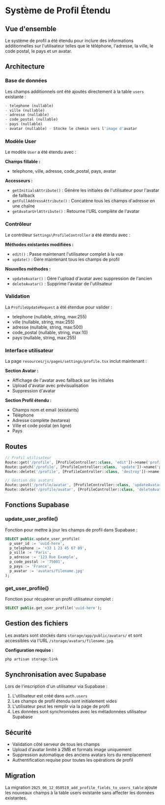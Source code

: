 # Système de Profil Étendu

## Vue d'ensemble

Le système de profil a été étendu pour inclure des informations additionnelles sur l'utilisateur telles que le téléphone, l'adresse, la ville, le code postal, le pays et un avatar.

## Architecture

### Base de données

Les champs additionnels ont été ajoutés directement à la table `users` existante :

```sql
- telephone (nullable)
- ville (nullable) 
- adresse (nullable)
- code_postal (nullable)
- pays (nullable)
- avatar (nullable) - Stocke le chemin vers l'image d'avatar
```

### Modèle User

Le modèle `User` a été étendu avec :

**Champs fillable :**
- telephone, ville, adresse, code_postal, pays, avatar

**Accesseurs :**
- `getInitialsAttribute()` : Génère les initiales de l'utilisateur pour l'avatar de fallback
- `getFullAddressAttribute()` : Concatène tous les champs d'adresse en une chaîne
- `getAvatarUrlAttribute()` : Retourne l'URL complète de l'avatar

### Contrôleur

Le contrôleur `Settings\ProfileController` a été étendu avec :

**Méthodes existantes modifiées :**
- `edit()` : Passe maintenant l'utilisateur complet à la vue
- `update()` : Gère maintenant tous les champs de profil

**Nouvelles méthodes :**
- `updateAvatar()` : Gère l'upload d'avatar avec suppression de l'ancien
- `deleteAvatar()` : Supprime l'avatar de l'utilisateur

### Validation

La `ProfileUpdateRequest` a été étendue pour valider :
- telephone (nullable, string, max:255)
- ville (nullable, string, max:255)
- adresse (nullable, string, max:500)
- code_postal (nullable, string, max:10)
- pays (nullable, string, max:255)

### Interface utilisateur

La page `resources/js/pages/settings/profile.tsx` inclut maintenant :

**Section Avatar :**
- Affichage de l'avatar avec fallback sur les initiales
- Upload d'avatar avec prévisualisation
- Suppression d'avatar

**Section Profil étendu :**
- Champs nom et email (existants)
- Téléphone
- Adresse complète (textarea)
- Ville et code postal (en ligne)
- Pays

## Routes

```php
// Profil utilisateur
Route::get('/profile', [ProfileController::class, 'edit'])->name('profile.edit');
Route::patch('/profile', [ProfileController::class, 'update'])->name('profile.update');
Route::delete('/profile', [ProfileController::class, 'destroy'])->name('profile.destroy');

// Gestion des avatars
Route::post('/profile/avatar', [ProfileController::class, 'updateAvatar'])->name('profile.avatar.update');
Route::delete('/profile/avatar', [ProfileController::class, 'deleteAvatar'])->name('profile.avatar.delete');
```

## Fonctions Supabase

### update_user_profile()

Fonction pour mettre à jour les champs de profil dans Supabase :

```sql
SELECT public.update_user_profile(
  p_user_id := 'uuid-here',
  p_telephone := '+33 1 23 45 67 89',
  p_ville := 'Paris',
  p_adresse := '123 Rue Example',
  p_code_postal := '75001',
  p_pays := 'France',
  p_avatar := 'avatars/filename.jpg'
);
```

### get_user_profile()

Fonction pour récupérer un profil utilisateur complet :

```sql
SELECT public.get_user_profile('uuid-here');
```

## Gestion des fichiers

Les avatars sont stockés dans `storage/app/public/avatars/` et sont accessibles via l'URL `/storage/avatars/filename.jpg`.

**Configuration requise :**
```bash
php artisan storage:link
```

## Synchronisation avec Supabase

Lors de l'inscription d'un utilisateur via Supabase :

1. L'utilisateur est créé dans `auth.users`
2. Les champs de profil étendu sont initialement vides
3. L'utilisateur peut les remplir via la page de profil
4. Les données sont synchronisées avec les métadonnées utilisateur Supabase

## Sécurité

- Validation côté serveur de tous les champs
- Upload d'avatar limité à 2MB et formats image uniquement
- Suppression automatique des anciens avatars lors du remplacement
- Authentification requise pour toutes les opérations de profil

## Migration

La migration `2025_06_12_050519_add_profile_fields_to_users_table` ajoute les nouveaux champs à la table users existante sans affecter les données existantes. 

